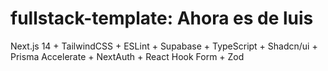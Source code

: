 # fullstack-template: Ahora es de luis
Next.js 14 + TailwindCSS + ESLint + Supabase + TypeScript +  Shadcn/ui + Prisma Accelerate + NextAuth +  React Hook Form + Zod
